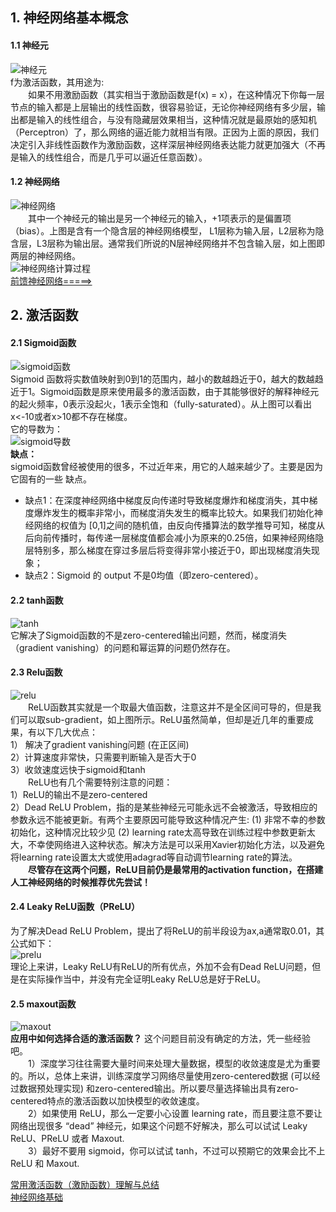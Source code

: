 ## 1. 神经网络基本概念  
#### 1.1 神经元   
![神经元](./images/神经元.PNG)   
f为激活函数，其用途为:     
&emsp;&emsp;如果不用激励函数（其实相当于激励函数是f(x) = x），在这种情况下你每一层节点的输入都是上层输出的线性函数，很容易验证，无论你神经网络有多少层，输出都是输入的线性组合，与没有隐藏层效果相当，这种情况就是最原始的感知机（Perceptron）了，那么网络的逼近能力就相当有限。正因为上面的原因，我们决定引入非线性函数作为激励函数，这样深层神经网络表达能力就更加强大（不再是输入的线性组合，而是几乎可以逼近任意函数）。   
 
#### 1.2 神经网络   
![神经网络](./images/神经网络.png)  
&emsp;&emsp;其中一个神经元的输出是另一个神经元的输入，+1项表示的是偏置项（bias）。上图是含有一个隐含层的神经网络模型，
L1层称为输入层，L2层称为隐含层，L3层称为输出层。通常我们所说的N层神经网络并不包含输入层，如上图即两层的神经网络。  
![神经网络计算过程](./images/神经网络计算过程.png)    
[前馈神经网络=====>](http://deeplearning.stanford.edu/wiki/index.php/神经网络)
## 2. 激活函数   
#### 2.1 Sigmoid函数   
![sigmoid函数](./images/sigmoid函数.png)   
Sigmoid 函数将实数值映射到0到1的范围内，越小的数越趋近于0，越大的数越趋近于1。Sigmoid函数是原来使用最多的激活函数，由于其能够很好的解释神经元的起火频率，0表示没起火，1表示全饱和（fully-saturated）。从上图可以看出x<-10或者x>10都不存在梯度。  
它的导数为：  
![sigmoid导数](./images/sigmoid导数.png)   
**缺点：**  
sigmoid函数曾经被使用的很多，不过近年来，用它的人越来越少了。主要是因为它固有的一些 缺点。   
* 缺点1：在深度神经网络中梯度反向传递时导致梯度爆炸和梯度消失，其中梯度爆炸发生的概率非常小，而梯度消失发生的概率比较大。如果我们初始化神经网络的权值为 
[0,1]之间的随机值，由反向传播算法的数学推导可知，梯度从后向前传播时，每传递一层梯度值都会减小为原来的0.25倍，如果神经网络隐层特别多，那么梯度在穿过多层后将变得非常小接近于0，即出现梯度消失现象；  
* 缺点2：Sigmoid 的 output 不是0均值（即zero-centered）。   
#### 2.2 tanh函数   
![tanh](./images/tanh.png)   
它解决了Sigmoid函数的不是zero-centered输出问题，然而，梯度消失（gradient vanishing）的问题和幂运算的问题仍然存在。   
#### 2.3 Relu函数   
![relu](./images/relu.png)   
&emsp;&emsp;ReLU函数其实就是一个取最大值函数，注意这并不是全区间可导的，但是我们可以取sub-gradient，如上图所示。ReLU虽然简单，但却是近几年的重要成果，有以下几大优点：   
1） 解决了gradient vanishing问题 (在正区间)   
2）计算速度非常快，只需要判断输入是否大于0   
3）收敛速度远快于sigmoid和tanh    
&emsp;&emsp;ReLU也有几个需要特别注意的问题：   
1）ReLU的输出不是zero-centered     
2）Dead ReLU Problem，指的是某些神经元可能永远不会被激活，导致相应的参数永远不能被更新。有两个主要原因可能导致这种情况产生: (1) 非常不幸的参数初始化，这种情况比较少见 (2) learning rate太高导致在训练过程中参数更新太大，不幸使网络进入这种状态。解决方法是可以采用Xavier初始化方法，以及避免将learning rate设置太大或使用adagrad等自动调节learning rate的算法。   
&emsp;&emsp;**尽管存在这两个问题，ReLU目前仍是最常用的activation function，在搭建人工神经网络的时候推荐优先尝试！**  
#### 2.4  Leaky ReLU函数（PReLU）   
为了解决Dead ReLU Problem，提出了将ReLU的前半段设为ax,a通常取0.01，其公式如下：       
![prelu](./images/prelu.png)   
理论上来讲，Leaky ReLU有ReLU的所有优点，外加不会有Dead ReLU问题，但是在实际操作当中，并没有完全证明Leaky ReLU总是好于ReLU。  
#### 2.5  maxout函数  
![maxout](./images/maxout.png)   
**应用中如何选择合适的激活函数？**
这个问题目前没有确定的方法，凭一些经验吧。   
&emsp;&emsp;1）深度学习往往需要大量时间来处理大量数据，模型的收敛速度是尤为重要的。所以，总体上来讲，训练深度学习网络尽量使用zero-centered数据 (可以经过数据预处理实现) 和zero-centered输出。所以要尽量选择输出具有zero-centered特点的激活函数以加快模型的收敛速度。   
&emsp;&emsp;2）如果使用 ReLU，那么一定要小心设置 learning rate，而且要注意不要让网络出现很多 “dead” 神经元，如果这个问题不好解决，那么可以试试 Leaky ReLU、PReLU 或者 Maxout.   
&emsp;&emsp;3）最好不要用 sigmoid，你可以试试 tanh，不过可以预期它的效果会比不上 ReLU 和 Maxout.   

[常用激活函数（激励函数）理解与总结](https://blog.csdn.net/tyhj_sf/article/details/79932893)  
[神经网络基础](https://blog.csdn.net/qq_36047533/article/details/88419931)


